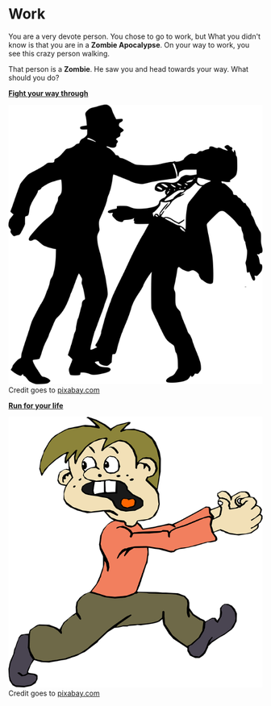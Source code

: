 # Work

You are a very devote person. You chose to go to work, but What you didn't know is that you are in a **Zombie Apocalypse**. On your way to work, you see this crazy person walking.

That person is a **Zombie**. He saw you and head towards your way. What should you do?

**[Fight your way through](fight-zombie.md)**

![](../images/fight.png)      
Credit goes to [pixabay.com](https://pixabay.com/en/anger-fight-male-man-men-office-1300528/)

**[Run for your life](get-scratch.md)**

![](../images/run.png)   
Credit goes to [pixabay.com](https://pixabay.com/en/kid-boy-fear-afraid-child-running-160097/)